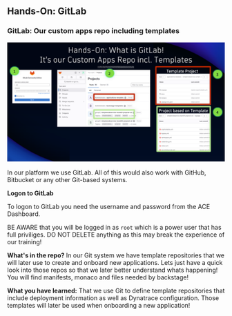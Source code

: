 ## Hands-On: GitLab

### GitLab: Our custom apps repo including templates

![GitLab](../../../assets/images/02_05_gitlab_repo.png)

In our platform we use GitLab. All of this would also work with GitHub, Bitbucket or any other Git-based systems. 

**Logon to GitLab**

To logon to GitLab you need the username and password from the ACE Dashboard.

BE AWARE that you will be logged in as `root` which is a power user that has full priviliges. DO NOT DELETE anything as this may break the experience of our training!

**What's in the repo?**
In our Git system we have template repositories that we will later use to create and onboard new applications. 
Lets just have a quick look into those repos so that we later better understand whats happening! You will find manifests, monaco and files needed by backstage!

**What you have learned:**
That we use Git to define template repositories that include deployment information as well as Dynatrace configuration. Those templates will later be used when onboarding a new application!